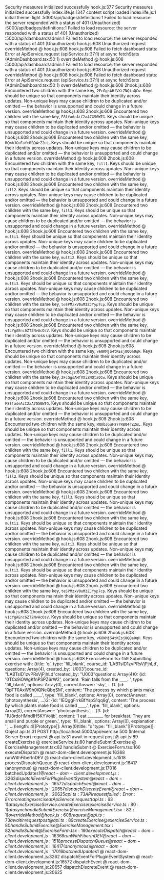 Security measures initialized successfully
hook.js:377 Security measures initialized successfully
index.iife.js:1347 content script loaded
index.iife.js:1 initial theme: light
:5000/api/badges/definitions:1   Failed to load resource: the server responded with a status of 401 (Unauthorized)
:5000/api/badges/definitions:1   Failed to load resource: the server responded with a status of 401 (Unauthorized)
:5000/api/dashboard/admin:1   Failed to load resource: the server responded with a status of 401 (Unauthorized)
hook.js:608  Unauthorized request
overrideMethod @ hook.js:608
hook.js:608  Failed to fetch dashboard stats: Error
    at ApiService.request (apiService.ts:37:1)
    at async fetchStats (AdminDashboard.tsx:50:1)
overrideMethod @ hook.js:608
:5000/api/dashboard/admin:1   Failed to load resource: the server responded with a status of 401 (Unauthorized)
hook.js:608  Unauthorized request
overrideMethod @ hook.js:608
hook.js:608  Failed to fetch dashboard stats: Error
    at ApiService.request (apiService.ts:37:1)
    at async fetchStats (AdminDashboard.tsx:50:1)
overrideMethod @ hook.js:608
2hook.js:608  Encountered two children with the same key, `2FcGgsAHfVXiZNQtaQCw`. Keys should be unique so that components maintain their identity across updates. Non-unique keys may cause children to be duplicated and/or omitted — the behavior is unsupported and could change in a future version.
overrideMethod @ hook.js:608
2hook.js:608  Encountered two children with the same key, `F8lfadeAiC2aA7G50WTG`. Keys should be unique so that components maintain their identity across updates. Non-unique keys may cause children to be duplicated and/or omitted — the behavior is unsupported and could change in a future version.
overrideMethod @ hook.js:608
2hook.js:608  Encountered two children with the same key, `RQmbJGuFaYrRBQ4rZ2uL`. Keys should be unique so that components maintain their identity across updates. Non-unique keys may cause children to be duplicated and/or omitted — the behavior is unsupported and could change in a future version.
overrideMethod @ hook.js:608
2hook.js:608  Encountered two children with the same key, `fill1`. Keys should be unique so that components maintain their identity across updates. Non-unique keys may cause children to be duplicated and/or omitted — the behavior is unsupported and could change in a future version.
overrideMethod @ hook.js:608
2hook.js:608  Encountered two children with the same key, `fill2`. Keys should be unique so that components maintain their identity across updates. Non-unique keys may cause children to be duplicated and/or omitted — the behavior is unsupported and could change in a future version.
overrideMethod @ hook.js:608
2hook.js:608  Encountered two children with the same key, `fill3`. Keys should be unique so that components maintain their identity across updates. Non-unique keys may cause children to be duplicated and/or omitted — the behavior is unsupported and could change in a future version.
overrideMethod @ hook.js:608
2hook.js:608  Encountered two children with the same key, `multi1`. Keys should be unique so that components maintain their identity across updates. Non-unique keys may cause children to be duplicated and/or omitted — the behavior is unsupported and could change in a future version.
overrideMethod @ hook.js:608
2hook.js:608  Encountered two children with the same key, `multi2`. Keys should be unique so that components maintain their identity across updates. Non-unique keys may cause children to be duplicated and/or omitted — the behavior is unsupported and could change in a future version.
overrideMethod @ hook.js:608
2hook.js:608  Encountered two children with the same key, `multi3`. Keys should be unique so that components maintain their identity across updates. Non-unique keys may cause children to be duplicated and/or omitted — the behavior is unsupported and could change in a future version.
overrideMethod @ hook.js:608
2hook.js:608  Encountered two children with the same key, `teSPMzxV0uM3ZJYyp7cp`. Keys should be unique so that components maintain their identity across updates. Non-unique keys may cause children to be duplicated and/or omitted — the behavior is unsupported and could change in a future version.
overrideMethod @ hook.js:608
2hook.js:608  Encountered two children with the same key, `v1cYgAEnc6ZT2NvAcOsV`. Keys should be unique so that components maintain their identity across updates. Non-unique keys may cause children to be duplicated and/or omitted — the behavior is unsupported and could change in a future version.
overrideMethod @ hook.js:608
2hook.js:608  Encountered two children with the same key, `v68KMjS4tKEsjUQQa0qH`. Keys should be unique so that components maintain their identity across updates. Non-unique keys may cause children to be duplicated and/or omitted — the behavior is unsupported and could change in a future version.
overrideMethod @ hook.js:608
2hook.js:608  Encountered two children with the same key, `2FcGgsAHfVXiZNQtaQCw`. Keys should be unique so that components maintain their identity across updates. Non-unique keys may cause children to be duplicated and/or omitted — the behavior is unsupported and could change in a future version.
overrideMethod @ hook.js:608
2hook.js:608  Encountered two children with the same key, `F8lfadeAiC2aA7G50WTG`. Keys should be unique so that components maintain their identity across updates. Non-unique keys may cause children to be duplicated and/or omitted — the behavior is unsupported and could change in a future version.
overrideMethod @ hook.js:608
2hook.js:608  Encountered two children with the same key, `RQmbJGuFaYrRBQ4rZ2uL`. Keys should be unique so that components maintain their identity across updates. Non-unique keys may cause children to be duplicated and/or omitted — the behavior is unsupported and could change in a future version.
overrideMethod @ hook.js:608
2hook.js:608  Encountered two children with the same key, `fill1`. Keys should be unique so that components maintain their identity across updates. Non-unique keys may cause children to be duplicated and/or omitted — the behavior is unsupported and could change in a future version.
overrideMethod @ hook.js:608
2hook.js:608  Encountered two children with the same key, `fill2`. Keys should be unique so that components maintain their identity across updates. Non-unique keys may cause children to be duplicated and/or omitted — the behavior is unsupported and could change in a future version.
overrideMethod @ hook.js:608
2hook.js:608  Encountered two children with the same key, `fill3`. Keys should be unique so that components maintain their identity across updates. Non-unique keys may cause children to be duplicated and/or omitted — the behavior is unsupported and could change in a future version.
overrideMethod @ hook.js:608
2hook.js:608  Encountered two children with the same key, `multi1`. Keys should be unique so that components maintain their identity across updates. Non-unique keys may cause children to be duplicated and/or omitted — the behavior is unsupported and could change in a future version.
overrideMethod @ hook.js:608
2hook.js:608  Encountered two children with the same key, `multi2`. Keys should be unique so that components maintain their identity across updates. Non-unique keys may cause children to be duplicated and/or omitted — the behavior is unsupported and could change in a future version.
overrideMethod @ hook.js:608
2hook.js:608  Encountered two children with the same key, `multi3`. Keys should be unique so that components maintain their identity across updates. Non-unique keys may cause children to be duplicated and/or omitted — the behavior is unsupported and could change in a future version.
overrideMethod @ hook.js:608
2hook.js:608  Encountered two children with the same key, `teSPMzxV0uM3ZJYyp7cp`. Keys should be unique so that components maintain their identity across updates. Non-unique keys may cause children to be duplicated and/or omitted — the behavior is unsupported and could change in a future version.
overrideMethod @ hook.js:608
2hook.js:608  Encountered two children with the same key, `v1cYgAEnc6ZT2NvAcOsV`. Keys should be unique so that components maintain their identity across updates. Non-unique keys may cause children to be duplicated and/or omitted — the behavior is unsupported and could change in a future version.
overrideMethod @ hook.js:608
2hook.js:608  Encountered two children with the same key, `v68KMjS4tKEsjUQQa0qH`. Keys should be unique so that components maintain their identity across updates. Non-unique keys may cause children to be duplicated and/or omitted — the behavior is unsupported and could change in a future version.
overrideMethod @ hook.js:608
ExerciseForm.tsx:159 Submitting exercise with: {title: 'q', type: 'fill_blank', course_id: 'LABTsID1zvPRsVjPjhLd', questions: Array(4), created_by: 'U003'}course_id: "LABTsID1zvPRsVjPjhLd"created_by: "U003"questions: Array(4)0: {id: '0TCs9iOWgKfnPSPZ6rW2', content: 'Rain falls from the ____. ', type: 'fill_blank', options: Array(0), correctAnswer: 'sky', …}1: {id: '0pTT0AxW9h0iQNeQbqSM', content: 'The process by which plants make food is called ____.', type: 'fill_blank', options: Array(0), correctAnswer: 'photosynthesis', …}2: {id: '1EQggFrrkBfYspS1qq6g', content: 'The process by which plants make food is called ____.', type: 'fill_blank', options: Array(0), correctAnswer: 'photosynthesis', …}3: {id: '1U8rdoHMndIH5KYVoijb', content: 'I eat ________ for breakfast. They are small and purple or green.', type: 'fill_blank', options: Array(0), explanation: '', …}length: 4[[Prototype]]: Array(0)title: "q"type: "fill_blank"[[Prototype]]: Object
api.ts:31   POST http://localhost:5000/api/exercise 500 (Internal Server Error)
request @ api.ts:31
await in request
post @ api.ts:89
createExercise @ exerciseService.ts:80
handleSubmitExercise @ ExerciseManagement.tsx:82
handleSubmit @ ExerciseForm.tsx:160
executeDispatch @ react-dom-client.development.js:16368
runWithFiberInDEV @ react-dom-client.development.js:1518
processDispatchQueue @ react-dom-client.development.js:16417
(anonymous) @ react-dom-client.development.js:17016
batchedUpdates$1 @ react-dom-client.development.js:3262
dispatchEventForPluginEventSystem @ react-dom-client.development.js:16572
dispatchEvent @ react-dom-client.development.js:20657
dispatchDiscreteEvent @ react-dom-client.development.js:20625
api.ts:73  API request failed: Error: Error creating exercise
    at ApiService.request (api.ts:63:1)
    at async ExerciseService.createExercise (exerciseService.ts:80:1)
    at async handleSubmitExercise (ExerciseManagement.tsx:82:1)
overrideMethod @ hook.js:608
request @ api.ts:73
await in request
post @ api.ts:89
createExercise @ exerciseService.ts:80
handleSubmitExercise @ ExerciseManagement.tsx:82
handleSubmit @ ExerciseForm.tsx:160
executeDispatch @ react-dom-client.development.js:16368
runWithFiberInDEV @ react-dom-client.development.js:1518
processDispatchQueue @ react-dom-client.development.js:16417
(anonymous) @ react-dom-client.development.js:17016
batchedUpdates$1 @ react-dom-client.development.js:3262
dispatchEventForPluginEventSystem @ react-dom-client.development.js:16572
dispatchEvent @ react-dom-client.development.js:20657
dispatchDiscreteEvent @ react-dom-client.development.js:20625